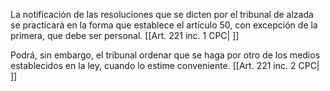 La notificación de las resoluciones que se dicten por el tribunal de alzada se practicará en la forma que establece el artículo 50, con excepción de la primera, que debe ser personal. [[Art. 221 inc. 1 CPC| ]]

Podrá, sin embargo, el tribunal ordenar que se haga por otro de los medios establecidos en la ley, cuando lo estime conveniente. [[Art. 221 inc. 2 CPC| ]]